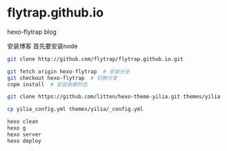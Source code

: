 # flytrap.github.io

hexo-flytrap blog

安装博客
首先要安装node
``` bash
git clone http://github.com/flytrap/flytrap.github.io.git

git fetch origin hexo-flytrap  # 安装分支
git checkout hexo-flytrap  # 切换分支
cnpm install  # 安装依赖的包

git clone https://github.com/litten/hexo-theme-yilia.git themes/yilia

cp yilia_config.yml themes/yilia/_config.yml

hexo clean
hexo g
hexo server
hexo deploy
